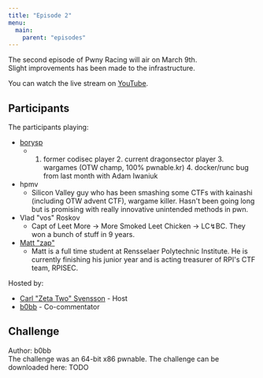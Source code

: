 ```yaml
---
title: "Episode 2"
menu:
  main:
    parent: "episodes"
---
```


The second episode of Pwny Racing will air on March 9th.  
Slight improvements has been made to the infrastructure.

You can watch the live stream on [YouTube](https://www.youtube.com/watch?v=411BiewfNrM).

## Participants

The participants playing:  

* [borysp](https://twitter.com/boryspop)
  - 1. former codisec player 2. current dragonsector player 3. wargames (OTW champ, 100% pwnable.kr) 4. docker/runc bug from last month with Adam Iwaniuk
* hpmv
  - Silicon Valley guy who has been smashing some CTFs with kainashi (including OTW advent CTF), wargame killer. Hasn't been going long but is promising with really innovative unintended methods in pwn.
* Vlad "vos" Roskov
  - Capt of Leet More → More Smoked Leet Chicken → LC↯BC. They won a bunch of stuff in 9 years.
* [Matt "zap"](https://twitter.com/SoggyCheesecak3)
  - Matt is a full time student at Rensselaer Polytechnic Institute. He is currently finishing his junior year and is acting treasurer of RPI's CTF team, RPISEC.

Hosted by:

* [Carl "Zeta Two" Svensson](https://twitter.com/ZetaTwo) - Host
* [b0bb](https://twitter.com/0xb0bb) - Co-commentator

## Challenge

Author: b0bb  
The challenge was an 64-bit x86 pwnable. The challenge can be downloaded here: TODO
